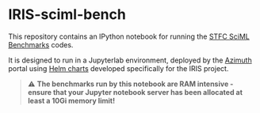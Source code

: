 # IRIS-sciml-bench

This repository contains an IPython notebook for running the [STFC SciML Benchmarks](https://github.com/stfc-sciml/sciml-bench) codes.

It is designed to run in a Jupyterlab environment, deployed by the [Azimuth](https://github.com/stackhpc/azimuth/) portal using [Helm charts](https://github.com/stackhpc/demo-charts/) developed specifically for the IRIS project.

> :warning: **The benchmarks run by this notebook are RAM intensive - ensure that your Jupyter notebook server has been allocated at least a 10Gi memory limit!**
